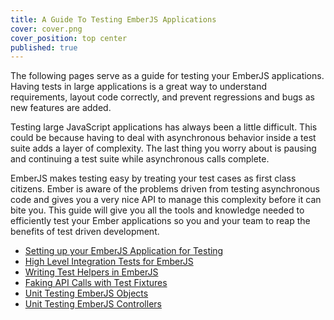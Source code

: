 ```yaml
---
title: A Guide To Testing EmberJS Applications
cover: cover.png
cover_position: top center
published: true
---
```


The following pages serve as a guide for testing your EmberJS
applications. Having tests in large applications is a great way to
understand requirements, layout code correctly, and prevent regressions
and bugs as new features are added.

Testing large JavaScript applications has always been a little
difficult. This could be because having to deal with asynchronous behavior
inside a test suite adds a layer of complexity. The last thing you worry
about is pausing and continuing a test suite while asynchronous calls
complete.

EmberJS makes testing easy by treating your test cases as first
class citizens. Ember is aware of the problems driven from testing
asynchronous code and gives you a very nice API to manage this
complexity before it can bite you. This guide will give you all the
tools and knowledge needed to efficiently test your Ember applications
so you and your team to reap the benefits of test driven development.

* [Setting up your EmberJS Application for Testing](/blog/emberjs-testing-setup)
* [High Level Integration Tests for EmberJS](/blog/emberjs-integration-testing)
* [Writing Test Helpers in EmberJS](/blog/emberjs-test-helpers)
* [Faking API Calls with Test Fixtures](/blog/emberjs-test-fixtures)
* [Unit Testing EmberJS Objects](/blog/emberjs-unit-testing)
* [Unit Testing EmberJS Controllers](/blog/testing-emberjs-controllers)
